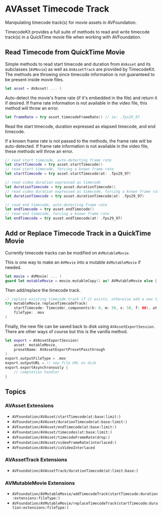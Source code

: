 # AVAsset Timecode Track

Manipulating timecode track(s) for movie assets in AVFoundation.

TimecodeKit provides a full suite of methods to read and write timecode track(s) in a QuickTime movie file when working with AVFoundation.

## Read Timecode from QuickTime Movie

Simple methods to read start timecode and duration from `AVAsset` and its subclasses (`AVMovie`) as well as `AVAssetTrack` are provided by TimecodeKit.
The methods are throwing since timecode information is not guaranteed to be present inside movie files.

```swift
let asset = AVAsset( ... )
```

Auto-detect the movie's frame rate (if it's embedded in the file) and return it if desired.
If frame rate information is not available in the video file, this method will throw an error.

```swift
let frameRate = try asset.timecodeFrameRate() // ie: .fps29_97
```

Read the start timecode, duration expressed as elapsed timecode, and end timecode.

If a known frame rate is not passed to the methods, the frame rate will be auto-detected.
If frame rate information is not available in the video file, these methods will throw an error.

```swift
// read start timecode, auto-detecting frame rate
let startTimecode = try asset.startTimecode()
// read start timecode, forcing a known frame rate
let startTimecode = try asset.startTimecode(at: .fps29_97)

// read video duration expressed as timecode
let durationTimecode = try asset.durationTimecode()
// read video duration expressed as timecode, forcing a known frame rate
let durationTimecode = try asset.durationTimecode(at: .fps29_97)

// read end timecode, auto-detecting frame rate
let endTimecode = try asset.endTimecode()
// read end timecode, forcing a known frame rate
let endTimecode = try asset.endTimecode(at: .fps29_97)
```

## Add or Replace Timecode Track in a QuickTime Movie

Currently timecode tracks can be modified on `AVMutableMovie`.

This is one way to make an `AVMovie` into a mutable `AVMutableMovie` if needed.

```swift
let movie = AVMovie( ... )
guard let mutableMovie = movie.mutableCopy() as? AVMutableMovie else { ... }
```

Then add/replace the timecode track.

```swift
// replace existing timecode track if it exists, otherwise add a new timecode track
try mutableMovie.replaceTimecodeTrack(
    startTimecode: Timecode(.components(h: 0, m: 59, s: 58, f: 00), at: .fps29_97),
    fileType: .mov
)
```

Finally, the new file can be saved back to disk using `AVAssetExportSession`. There are other ways of course but this is the vanilla method.

```swift
let export = AVAssetExportSession(
    asset: mutableMovie,
    presetName: AVAssetExportPresetPassthrough
)
export.outputFileType = .mov
export.outputURL = // new file URL on disk
export.exportAsynchronously {
    // completion handler
}
```

## Topics

### AVAsset Extensions

- ``AVFoundation/AVAsset/startTimecode(at:base:limit:)``
- ``AVFoundation/AVAsset/durationTimecode(at:base:limit:)``
- ``AVFoundation/AVAsset/endTimecode(at:base:limit:)``
- ``AVFoundation/AVAsset/timecodes(at:base:limit:)``
- ``AVFoundation/AVAsset/timecodeFrameRate(drop:)``
- ``AVFoundation/AVAsset/videoFrameRate(interlaced:)``
- ``AVFoundation/AVAsset/isVideoInterlaced``

### AVAssetTrack Extensions

- ``AVFoundation/AVAssetTrack/durationTimecode(at:limit:base:)``

### AVMutableMovie Extensions

- ``AVFoundation/AVMutableMovie/addTimecodeTrack(startTimecode:duration:extensions:fileType:)``
- ``AVFoundation/AVMutableMovie/replaceTimecodeTrack(startTimecode:duration:extensions:fileType:)``
